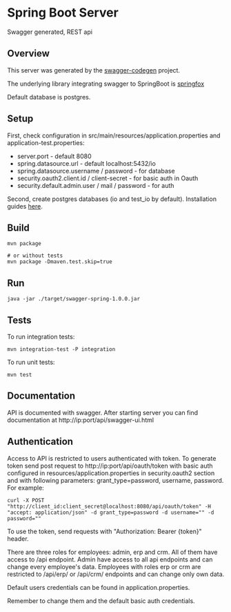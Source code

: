 # Spring Boot Server

Swagger generated, REST api

## Overview

This server was generated by the [swagger-codegen](https://github.com/swagger-api/swagger-codegen) project.  

The underlying library integrating swagger to SpringBoot is [springfox](https://github.com/springfox/springfox)  

Default database is postgres.


## Setup

First, check configuration in src/main/resources/application.properties and application-test.properties:

* server.port - default 8080
* spring.datasource.url - default localhost:5432/io
* spring.datasource.username / password - for database
* security.oauth2.client.id / client-secret - for basic auth in Oauth
* security.default.admin.user / mail / password - for auth

Second, create postgres databases (io and test_io by default). Installation guides [here](https://wiki.postgresql.org/wiki/Detailed_installation_guides).

## Build

```
mvn package

# or without tests
mvn package -Dmaven.test.skip=true
```

## Run

```
java -jar ./target/swagger-spring-1.0.0.jar
```

## Tests

To run integration tests:

```
mvn integration-test -P integration
```

To run unit tests:

```
mvn test
```

## Documentation

API is documented with swagger. After starting server you can find documentation at http://ip:port/api/swagger-ui.html


## Authentication

Access to API is restricted to users authenticated with token. To generate token send post request to http://ip:port/api/oauth/token with basic auth configured in resources/application.properties in security.oauth2 section and with following parameters: grant_type=password, username, password. For example:

```
curl -X POST "http://client_id:client_secret@localhost:8080/api/oauth/token" -H "accept: application/json" -d grant_type=password -d username="" -d password=""
```

To use the token, send requests with "Authorization: Bearer {token}" header.

There are three roles for employees: admin, erp and crm. All of them have access to /api endpoint. Admin have access to all api endpoints and can change every employee's data. Employees with roles erp or crm are restricted to /api/erp/ or /api/crm/ endpoints and can change only own data.

Default users credentials can be found in application.properties.

Remember to change them and the default basic auth credentials.
